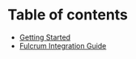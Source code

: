 # Table of contents

* [Getting Started](README.md)
* [Fulcrum Integration Guide](fulcrum-integration-guide.md)

